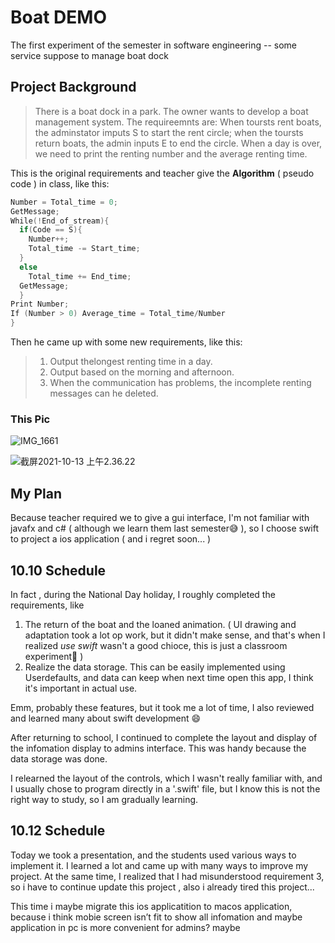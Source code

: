 # Boat DEMO

The first experiment of the semester in software engineering -- some service suppose to manage boat dock

## Project Background

> There is a boat dock in a park. The owner wants to develop a boat management system. The requireemnts are: When toursts rent boats, the adminstator imputs S to start the rent circle; when the toursts return boats, the admin inputs E to end the circle. When a day is over, we need to print the renting number and the average renting time.

This is the original requirements and teacher give the **Algorithm** ( pseudo code ) in class, like this:

```C
Number = Total_time = 0;
GetMessage;
While(!End_of_stream){
  if(Code == S){
    Number++;
    Total_time -= Start_time;
  }
  else 
    Total_time += End_time;
  GetMessage;
  }
Print Number;
If (Number > 0) Average_time = Total_time/Number
}
```

Then he came up with some new requirements, like this:

> 1. Output thelongest renting time in a day.
> 2. Output based on the morning and afternoon.
> 3. When the communication has problems, the incomplete renting messages can he deleted.

### This Pic

![IMG_1661](https://pic.freanja.cn/images/2021/10/12/202110130229803.jpg)

![截屏2021-10-13 上午2.36.22](https://pic.freanja.cn/images/2021/10/12/202110130236856.png)





## My Plan

Because teacher required we to give a gui interface, I'm not familiar with javafx and c# ( although we learn them last semester😅 ), so I choose swift to project a ios application ( and i regret soon... )



## 10.10 Schedule

In fact , during the National Day holiday, I roughly completed the requirements, like 

1. The return of the boat and the loaned animation. ( UI drawing and adaptation took a lot op work, but it didn't  make sense, and that's when I realized *use swift* wasn't a good chioce, this is just a classroom experiment🦉 )
2. Realize the data storage. This can be easily implemented using Userdefaults, and data can keep when next time open this app, I think it's important in actual use.

Emm, probably these features, but it took me a lot of time, I also reviewed and learned many about swift development :smile:

After returning to school, I continued to complete the layout and display of the infomation display to admins interface. This was handy because the data storage was done.

 I relearned the layout of the controls, which I wasn't really familiar with, and I usually chose to program directly in a '.swift' file, but I know this is not the right way to study, so I am gradually learning.



## 10.12 Schedule

Today we took a presentation, and the students used various ways to implement it. I learned a lot and came up with many ways to improve my project. At the same time, I realized that I had misunderstood requirement 3, so i have to continue update this project , also i already tired this project...

This time i maybe migrate this ios applicatition to macos application, because i think mobie screen isn’t fit to show all infomation and maybe application in pc is more convenient  for admins? maybe


